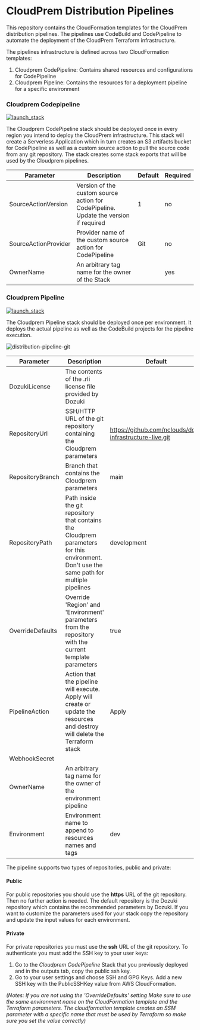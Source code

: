 # CloudPrem Distribution Pipelines

This repository contains the CloudFormation templates for the CloudPrem distribution pipelines. The pipelines use CodeBuild and CodePipeline to automate the deployment of the CloudPrem Terraform infrastructure.

The pipelines infrastructure is defined across two CloudFormation templates:
1. Cloudprem CodePipeline: Contains shared resources and configurations for CodePipeline
2. Cloudprem Pipeline: Contains the resources for a deployment pipeline for a specific environment

### Cloudprem Codepipeline 

[![launch_stack](https://s3.amazonaws.com/cloudformation-examples/cloudformation-launch-stack.png)](https://console.aws.amazon.com/cloudformation/home?region=us-west-2#/stacks/new?stackName=cloudprem-codepipeline&templateURL=https://s3.amazonaws.com/nclouds-cloudprem-assets/codepipeline_app.yml)

The Cloudprem CodePipeline stack should be deployed once in every region you intend to deploy the CloudPrem infrastructure. This stack will create a Serverless Application which in turn creates an S3 artifacts bucket for CodePipeline as well as a custom source action to pull the source code from any git repository. The stack creates some stack exports that will be used by the Cloudprem pipelines.

| Parameter            | Description                                                                          | Default | Required |
|----------------------|--------------------------------------------------------------------------------------|---------|----------|
| SourceActionVersion  | Version of the custom source action for CodePipeline. Update the version if required | 1       | no       |
| SourceActionProvider | Provider name of the custom source action for CodePipeline                           | Git     | no       |
| OwnerName            | An arbitrary tag name for the owner of the Stack                                     |         | yes      |


### Cloudprem Pipeline 

[![launch_stack](https://s3.amazonaws.com/cloudformation-examples/cloudformation-launch-stack.png)](https://console.aws.amazon.com/cloudformation/home?region=us-west-2#/stacks/new?stackName=cloudprem-pipeline-dev&templateURL=https://s3.amazonaws.com/nclouds-cloudprem-assets/git_pipeline.yml)

The Cloudprem Pipeline stack should be deployed once per environment. It deploys the actual pipeline as well as the CodeBuild projects for the pipeline execution.

![distribution-pipeline-git](https://app.lucidchart.com/publicSegments/view/d764e658-a737-4656-bd90-a6a2ea69f891/image.png)

| Parameter        | Description                                                                                                                                | Default                                                | Required |
|------------------|--------------------------------------------------------------------------------------------------------------------------------------------|--------------------------------------------------------|----------|
| DozukiLicense    | The contents of the .rli license file provided by Dozuki                                                                                   |                                                        | yes      |
| RepositoryUrl    | SSH/HTTP URL of the git repository containing the Cloudprem parameters                                                                     | https://github.com/nclouds/doz-infrastructure-live.git | no       |
| RepositoryBranch | Branch that contains the Cloudprem parameters                                                                                              | main                                                   | no       |
| RepositoryPath   | Path inside the git repository that contains the Cloudprem parameters for this environment. Don't use the same path for multiple pipelines | development                                            | no       |
| OverrideDefaults | Override 'Region' and 'Environment' parameters from the repository with the current template parameters                                    | true                                                   | no       |
| PipelineAction   | Action that the pipeline will execute. Apply will create or update the resources and destroy will delete the Terraform stack               | Apply                                                  | no       |
| WebhookSecret    |                                                                                                                                            |                                                        |          |
| OwnerName        | An arbitrary tag name for the owner of the environment pipeline                                                                            |                                                        | yes      |
| Environment      | Environment name to append to resources names and tags                                                                                     | dev                                                    | no       |

The pipeline supports two types of repositories, public and private:

#### Public

For public repositories you should use the **https** URL of the git repository. Then no further action is needed. The default repository is the Dozuki repository which contains the recommended parameters by Dozuki. If you want to customize the parameters used for your stack copy the repository and update the input values for each environment.

#### Private

For private repositories you must use the **ssh** URL of the git repository. To authenticate you must add the SSH key to your user keys:

1. Go to the *Cloudprem CodePipeline* Stack that you previously deployed and in the outputs tab, copy the public ssh key.
2. Go to your user settings and choose SSH and GPG Keys. Add a new SSH key with the PublicSSHKey value from AWS CloudFormation.

*(Notes: If you are not using the 'OverrideDefaults' setting Make sure to use the same environment name on the CloudFormation template and the Terraform parameters. The cloudformation template creates an SSM parameter with a specific name that must be used by Terraform so make sure you set the value correctly)*